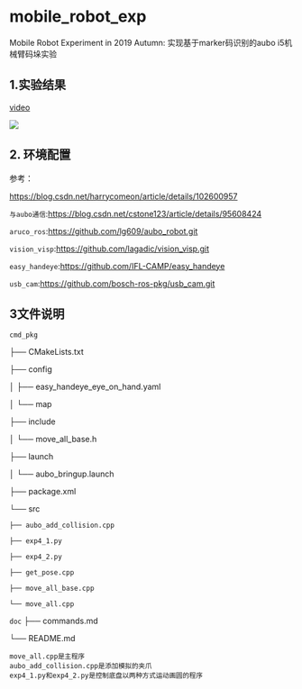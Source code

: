 # mobile_robot_exp
Mobile Robot Experiment in 2019 Autumn: 实现基于marker码识别的aubo i5机械臂码垛实验

## 1.实验结果

[video](https://youtu.be/MhXmcVEn2Do)

[![](src/doc/exp.gif)](https://youtu.be/MhXmcVEn2Do)

## 2. 环境配置

参考：

 https://blog.csdn.net/harrycomeon/article/details/102600957

`与aubo通信`:https://blog.csdn.net/cstone123/article/details/95608424

`aruco_ros`:https://github.com/lg609/aubo_robot.git

`vision_visp`:https://github.com/lagadic/vision_visp.git

`easy_handeye`:https://github.com/IFL-CAMP/easy_handeye

`usb_cam`:https://github.com/bosch-ros-pkg/usb_cam.git  

## 3文件说明

`cmd_pkg`

├── CMakeLists.txt

├── config


│   ├── easy_handeye_eye_on_hand.yaml

│   └── map

├── include

│   └── move_all_base.h

├── launch

│   └── aubo_bringup.launch

├── package.xml

└── src

    ├── aubo_add_collision.cpp
    
    ├── exp4_1.py
    
    ├── exp4_2.py
    
    ├── get_pose.cpp
    
    ├── move_all_base.cpp
    
    └── move_all.cpp


`doc`
├── commands.md

└── README.md

```
move_all.cpp是主程序
aubo_add_collision.cpp是添加模拟的夹爪
exp4_1.py和exp4_2.py是控制底盘以两种方式运动画圆的程序
```
